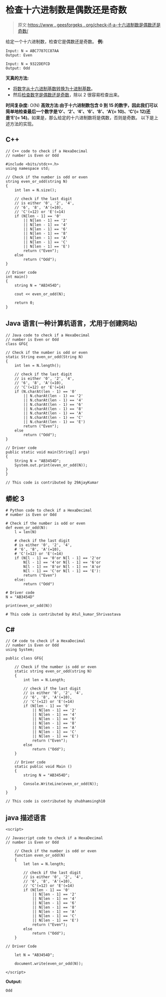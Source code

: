 # 检查十六进制数是偶数还是奇数

> 原文:[https://www . geesforgeks . org/check-if-a-十六进制数是偶数还是奇数/](https://www.geeksforgeeks.org/check-if-a-hexadecimal-number-is-even-or-odd/)

给定一个十六进制数，检查它是偶数还是奇数。
**例:**

```
Input: N = ABC7787CC87AA
Output: Even

Input: N = 9322DEFCD
Output: Odd
```

**天真的方法:**

*   [将数字从十六进制基数转换为十进制基数](https://www.geeksforgeeks.org/program-for-hexadecimal-to-decimal/)。
*   然后[检查数字是偶数还是奇数](https://www.geeksforgeeks.org/check-whether-given-number-even-odd/)，除以 2 很容易检查出来。

**时间复杂度:** O(N)
**高效方法:**由于十六进制数包含 0 到 15 的数字，因此我们可以简单地**检查最后一个数字是‘0’、‘2’、‘4’、‘6’、‘8’、‘A’(= 10)、‘C’(= 12)还是‘E’(= 14)**。如果是，那么给定的十六进制数将是偶数，否则是奇数。
以下是上述方法的实现。

## C++

```
// C++ code to check if a HexaDecimal
// number is Even or Odd

#include <bits/stdc++.h>
using namespace std;

// Check if the number is odd or even
string even_or_odd(string N)
{
    int len = N.size();

    // check if the last digit
    // is either '0', '2', '4',
    // '6', '8', 'A'(=10),
    // 'C'(=12) or 'E'(=14)
    if (N[len - 1] == '0'
        || N[len - 1] == '2'
        || N[len - 1] == '4'
        || N[len - 1] == '6'
        || N[len - 1] == '8'
        || N[len - 1] == 'A'
        || N[len - 1] == 'C'
        || N[len - 1] == 'E')
        return ("Even");
    else
        return ("Odd");
}

// Driver code
int main()
{
    string N = "AB3454D";

    cout << even_or_odd(N);

    return 0;
}
```

## Java 语言(一种计算机语言，尤用于创建网站)

```
// Java code to check if a HexaDecimal
// number is Even or Odd
class GFG{

// Check if the number is odd or even
static String even_or_odd(String N)
{
    int len = N.length();

    // check if the last digit
    // is either '0', '2', '4',
    // '6', '8', 'A'(=10),
    // 'C'(=12) or 'E'(=14)
    if (N.charAt(len - 1) == '0'
        || N.charAt(len - 1) == '2'
        || N.charAt(len - 1) == '4'
        || N.charAt(len - 1) == '6'
        || N.charAt(len - 1) == '8'
        || N.charAt(len - 1) == 'A'
        || N.charAt(len - 1) == 'C'
        || N.charAt(len - 1) == 'E')
        return ("Even");
    else
        return ("Odd");
}

// Driver code
public static void main(String[] args)
{
    String N = "AB3454D";
    System.out.print(even_or_odd(N));
}
}

// This code is contributed by 29AjayKumar
```

## 蟒蛇 3

```
# Python code to check if a HexaDecimal
# number is Even or Odd

# Check if the number is odd or even
def even_or_odd(N):
    l = len(N)

    # check if the last digit
    # is either '0', '2', '4',
    # '6', '8', 'A'(=10),
    # 'C'(=12) or 'E'(=14)
    if (N[l - 1] == '0'or N[l - 1] == '2'or
        N[l - 1] == '4'or N[l - 1] == '6'or
        N[l - 1] == '8'or N[l - 1] == 'A'or
        N[l - 1] == 'C'or N[l - 1] == 'E'):
        return ("Even")
    else:
        return ("Odd")

# Driver code
N = "AB3454D"

print(even_or_odd(N))

# This code is contributed by Atul_kumar_Shrivastava
```

## C#

```
// C# code to check if a HexaDecimal
// number is Even or Odd
using System;

public class GFG{

    // Check if the number is odd or even
    static string even_or_odd(string N)
    {
        int len = N.Length;

        // check if the last digit
        // is either '0', '2', '4',
        // '6', '8', 'A'(=10),
        // 'C'(=12) or 'E'(=14)
        if (N[len - 1] == '0'
            || N[len - 1] == '2'
            || N[len - 1] == '4'
            || N[len - 1] == '6'
            || N[len - 1] == '8'
            || N[len - 1] == 'A'
            || N[len - 1] == 'C'
            || N[len - 1] == 'E')
            return ("Even");
        else
            return ("Odd");
    }

    // Driver code
    static public void Main ()
    {
        string N = "AB3454D";

        Console.WriteLine(even_or_odd(N));
    }
}

// This code is contributed by shubhamsingh10
```

## java 描述语言

```
<script>

// Javascript code to check if a HexaDecimal
// number is Even or Odd

    // Check if the number is odd or even
    function even_or_odd(N)
    {
        let len = N.length;

        // check if the last digit
        // is either '0', '2', '4',
        // '6', '8', 'A'(=10),
        // 'C'(=12) or 'E'(=14)
        if (N[len - 1] == '0'
            || N[len - 1] == '2'
            || N[len - 1] == '4'
            || N[len - 1] == '6'
            || N[len - 1] == '8'
            || N[len - 1] == 'A'
            || N[len - 1] == 'C'
            || N[len - 1] == 'E')
            return ("Even");
        else
            return ("Odd");
    }

// Driver Code

    let N = "AB3454D";

    document.write(even_or_odd(N));

</script>
```

**Output:** 

```
Odd
```